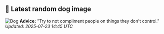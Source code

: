 ## 🐶 Latest random dog image
![Dog](https://images.dog.ceo/breeds/saluki/n02091831_2838.jpg)
**Advice:** "Try to not compliment people on things they don't control."
*Updated: 2025-07-23 14:45 UTC*
